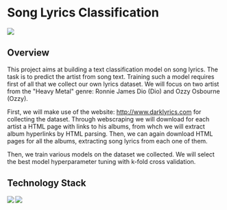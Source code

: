 # Song Lyrics Classification

<img src="https://i.redd.it/3z10k8345mr71.png">

## Overview
This project aims at building a text classification model on song lyrics. The task is to predict the artist from song text. Training such a model requires first of all that we collect our own lyrics dataset. We will focus on two artist from the "Heavy Metal" genre: Ronnie James Dio (Dio) and Ozzy Osbourne (Ozzy).

First, we will make use of the website:  http://www.darklyrics.com for collecting the dataset. Through webscraping we will download for each artist a HTML page with links to his albums, from whch we will extract album hyperlinks by HTML parsing. Then, we can again download HTML pages for all the albums, extracting song lyrics from each one of them.

Then, we train various models on the dataset we collected. We will select the best model hyperparameter tuning with k-fold cross validation. 

## Technology Stack
<img align="left" src="https://img.shields.io/badge/python-3670A0?style=for-the-badge&logo=python&logoColor=ffdd54">
<img src="https://img.shields.io/badge/scikit--learn-%23F7931E.svg?style=for-the-badge&logo=scikit-learn&logoColor=white">


